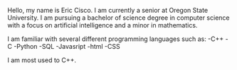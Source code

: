 Hello, my name is Eric Cisco. I am currently a senior at Oregon State University. I am pursuing a bachelor of science degree in computer science
with a focus on artificial intelligence and a minor in mathematics.

I am familiar with several different programming languages such as:
-C++
-C
-Python
-SQL
-Javasript
-html
-CSS

I am most used to C++.
